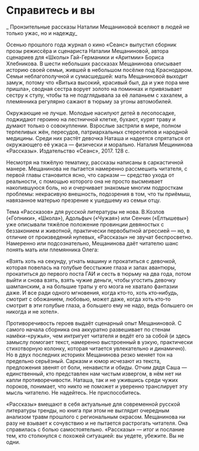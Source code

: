 
# Справитесь и вы

_ Пронзительные рассказы Наталии Мещаниновой вселяют в людей не только ужас, но и надежду_

Осенью прошлого года журнал о кино «Сеанс» выпустил сборник прозы режиссёра и сценариста Наталии Мещаниновой, автора сценариев для «Школы» Гай-Германики и «Аритмии» Бориса Хлебникова. В шести небольших рассказах Мещанинова описывает историю своей семьи, жившей в небольшом посёлке под Краснодаром. Семьи неблагополучной и сумасшедшей: мать Мещаниновой выходит замуж, потому что «Витька высокий, красивый был, да и уже пора мне пришла», сводная сестра ворует золото на поминках и привязывает сестру к стулу, чтобы та не подглядывала за её лапаньем с хахалем, а племянника регулярно сажают в тюрьму за угоны автомобилей.

Окружающие не лучше. Молодые насилуют детей в лесопосадке, поджидают героиню на лестничной клетке, бухают, курят траву и думают только о совокуплении. Взрослые застряли в мире, полном терпеливых жён, пересудов, патриархальных стереотипов и народной медицины. Среди них растёт девочка Наташа и надеется спрятаться от окружающего её ужаса — физически и морально.
Наталия Мещининова «Рассказы». Издательство «Сеанс», 2017. 128 с.

Несмотря на тяжёлую тематику, рассказы написаны в саркастичной манере. Мещанинова не пытается намеренно рассмешить читателя, с первой главы становится ясно, что сарказм — средство ухода от реальности, с помощью которого она не просто высмеивает накопившуюся боль, но и очерчивает знакомые многим подросткам проблемы: некрасивую внешность, подозрения в том, что ты приёмыш, навязанное матерью презрение к ушедшему из семьи отцу.

Тема «Рассказов» для русской литературы не нова. В.Козлов («Гопники», «Школа»), Адольфыч («Чужая») или Сенчин («Елтышевы») уже описывали тяжёлое положение провинции девяностых с беззаконием и животной, практически первобытной агрессией — но, в отличие от произведений нулевых, «Рассказы» не звучат беспросветно. Намеренно или подсознательно, Мещанинова даёт читателю шанс понять мать или племянника Олега:

«Взять хоть на секунду, угнать машину и прокатиться с девочкой, которая повелась на голубые бесстыжие глаза и запах авантюры, прокатиться до первого поста ГАИ и сесть в тюрьму на два года, потом выйти и снова взять, взять чужие деньги, чтобы угостить девочку шампанским, а на большие траты у его мозга не хватало фантазии даже. И все ради одного мгновения, когда кто‐то, хоть кто‐нибудь, смотрит с обожанием, любовью, может даже, когда хоть кто‐то смотрит в эти голубые глаза, а большего ему не надо, ведь большего он никогда и не хотел».

Противоречивость героев выдаёт сценарный опыт Мещаниновой. С самого начала сборника она аккуратно развешивает по стенам намёки-«ружья», чем интригует читателя и ведёт его за собой (и здесь замыслу помогает текст, намеренно выстроенный в узкую, практически стихотворную колонку, которая читается увлекательно и динамично). Но в двух последних историях Мещанинова резко меняет тон на предельно серьёзный. Сарказм и юмор исчезают из текста, предложения звенят от боли, ненависти и обиды. Отчим дядя Саша — единственный, кто представлен нам чистым извергом, в нём нет ни капли противоречивости. Наташа, так и не ужившись среди чужих пороков, понимает, что никто не поможет и уверенно транслирует эту мысль читателю. Не надейтесь. Не приспособитесь.

«Рассказы» вмещают в себя актуальные для современной русской литературы тренды, но книга при этом не выглядит очередным анализом травм прошлого с региональным окрасом. Мещанинова ни разу не взывает к сочувствию и не пытается растрогать читателя. Она справилась с болью самостоятельно. «Рассказы» — итог и послание тем, кто столкнулся с похожей ситуацией: вы уедете, убежите. Вы не одни.